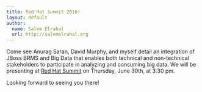 ```yaml
---
title: Red Hat Summit 2016!
layout: default
author:
  name: Salem Elrahal
  url: http://salemelrahal.org
---
```


Come see Anurag Saran, David Murphy, and myself detail an integration of JBoss BRMS and Big Data that enables both technical and non-technical stakeholders to participate in analyzing and consuming big data. We will be presenting at [Red Hat Summit](https://rh2016.smarteventscloud.com/connect/sessionDetail.ww?SESSION_ID=41750) on Thursday, June 30th, at 3:30 pm.

Looking forward to seeing you there!

